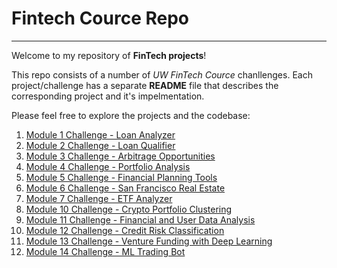 # Fintech Cource Repo
---
Welcome to my repository of **FinTech projects**!

This repo consists of a number of *UW FinTech Cource* chanllenges. Each project/challenge has a separate **README** file that describes the corresponding project and it's impelmentation.  

Please feel free to explore the projects and the codebase:

1. [Module 1 Challenge - Loan Analyzer](Module%201%20Challenge)
2. [Module 2 Challenge - Loan Qualifier](Module%202%20Challenge%20-%20Loan%20Qualifier)
3. [Module 3 Challenge - Arbitrage Opportunities](Module%203%20Challenge%20-%20Arbitrage%20Opportunities)
4. [Module 4 Challenge - Portfolio Analysis](Module%204%20Challenge%20-%20Portfolio%20Analysis)
5. [Module 5 Challenge - Financial Planning Tools](Module%205%20Challenge%20-%20Fin%20Planning%20Tools)
6. [Module 6 Challenge - San Francisco Real Estate](Module%206%20Challenge%20-%20SF%20Real-estate)
7. [Module 7 Challenge - ETF Analyzer](Module%207%20Challenge%20-%20ETF%20Analyzer)
8. [Module 10 Challenge - Crypto Portfolio Clustering](Module%2010%20Challenge%20-%20Crypto%20Portfolio%20Clustering)
9. [Module 11 Challenge - Financial and User Data Analysis](Module%2011%20Challenge%20-%20Financial%20and%20User%20Data%20Analysis)
10. [Module 12 Challenge - Credit Risk Classification](Module%2012%20Challange%20-%20Credit%20Risk%20Classification) 
11. [Module 13 Challenge - Venture Funding with Deep Learning](Module%2013%20Challenge%20-%20Venture%20Funding%20with%20Deep%20Learning)
12. [Module 14 Challenge - ML Trading Bot](Module%2014%20Challenge%20-%20ML%20Trading%20Bot)
